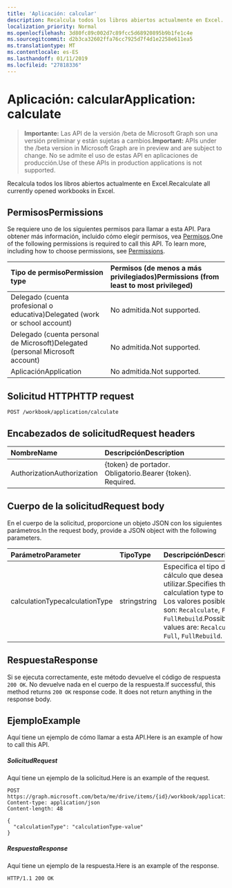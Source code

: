 ```yaml
---
title: 'Aplicación: calcular'
description: Recalcula todos los libros abiertos actualmente en Excel.
localization_priority: Normal
ms.openlocfilehash: 3d80fc89c002d7c89fcc5d68920895b9b1fe1c4e
ms.sourcegitcommit: d2b3ca32602ffa76cc7925d7f4d1e2258e611ea5
ms.translationtype: MT
ms.contentlocale: es-ES
ms.lasthandoff: 01/11/2019
ms.locfileid: "27818336"
---
```

# <a name="application-calculate"></a><span data-ttu-id="e1f17-103">Aplicación: calcular</span><span class="sxs-lookup"><span data-stu-id="e1f17-103">Application: calculate</span></span>

> <span data-ttu-id="e1f17-104">**Importante:** Las API de la versión /beta de Microsoft Graph son una versión preliminar y están sujetas a cambios.</span><span class="sxs-lookup"><span data-stu-id="e1f17-104">**Important:** APIs under the /beta version in Microsoft Graph are in preview and are subject to change.</span></span> <span data-ttu-id="e1f17-105">No se admite el uso de estas API en aplicaciones de producción.</span><span class="sxs-lookup"><span data-stu-id="e1f17-105">Use of these APIs in production applications is not supported.</span></span>

<span data-ttu-id="e1f17-106">Recalcula todos los libros abiertos actualmente en Excel.</span><span class="sxs-lookup"><span data-stu-id="e1f17-106">Recalculate all currently opened workbooks in Excel.</span></span>
## <a name="permissions"></a><span data-ttu-id="e1f17-107">Permisos</span><span class="sxs-lookup"><span data-stu-id="e1f17-107">Permissions</span></span>
<span data-ttu-id="e1f17-p102">Se requiere uno de los siguientes permisos para llamar a esta API. Para obtener más información, incluido cómo elegir permisos, vea [Permisos](/graph/permissions-reference).</span><span class="sxs-lookup"><span data-stu-id="e1f17-p102">One of the following permissions is required to call this API. To learn more, including how to choose permissions, see [Permissions](/graph/permissions-reference).</span></span>

|<span data-ttu-id="e1f17-110">Tipo de permiso</span><span class="sxs-lookup"><span data-stu-id="e1f17-110">Permission type</span></span>      | <span data-ttu-id="e1f17-111">Permisos (de menos a más privilegiados)</span><span class="sxs-lookup"><span data-stu-id="e1f17-111">Permissions (from least to most privileged)</span></span>              |
|:--------------------|:---------------------------------------------------------|
|<span data-ttu-id="e1f17-112">Delegado (cuenta profesional o educativa)</span><span class="sxs-lookup"><span data-stu-id="e1f17-112">Delegated (work or school account)</span></span> | <span data-ttu-id="e1f17-113">No admitida.</span><span class="sxs-lookup"><span data-stu-id="e1f17-113">Not supported.</span></span>    |
|<span data-ttu-id="e1f17-114">Delegado (cuenta personal de Microsoft)</span><span class="sxs-lookup"><span data-stu-id="e1f17-114">Delegated (personal Microsoft account)</span></span> | <span data-ttu-id="e1f17-115">No admitida.</span><span class="sxs-lookup"><span data-stu-id="e1f17-115">Not supported.</span></span>    |
|<span data-ttu-id="e1f17-116">Aplicación</span><span class="sxs-lookup"><span data-stu-id="e1f17-116">Application</span></span> | <span data-ttu-id="e1f17-117">No admitida.</span><span class="sxs-lookup"><span data-stu-id="e1f17-117">Not supported.</span></span> |

## <a name="http-request"></a><span data-ttu-id="e1f17-118">Solicitud HTTP</span><span class="sxs-lookup"><span data-stu-id="e1f17-118">HTTP request</span></span>
<!-- { "blockType": "ignored" } -->
```http
POST /workbook/application/calculate

```
## <a name="request-headers"></a><span data-ttu-id="e1f17-119">Encabezados de solicitud</span><span class="sxs-lookup"><span data-stu-id="e1f17-119">Request headers</span></span>
| <span data-ttu-id="e1f17-120">Nombre</span><span class="sxs-lookup"><span data-stu-id="e1f17-120">Name</span></span>       | <span data-ttu-id="e1f17-121">Descripción</span><span class="sxs-lookup"><span data-stu-id="e1f17-121">Description</span></span>|
|:---------------|:----------|
| <span data-ttu-id="e1f17-122">Authorization</span><span class="sxs-lookup"><span data-stu-id="e1f17-122">Authorization</span></span>  | <span data-ttu-id="e1f17-p103">{token} de portador. Obligatorio.</span><span class="sxs-lookup"><span data-stu-id="e1f17-p103">Bearer {token}. Required.</span></span> |

## <a name="request-body"></a><span data-ttu-id="e1f17-125">Cuerpo de la solicitud</span><span class="sxs-lookup"><span data-stu-id="e1f17-125">Request body</span></span>
<span data-ttu-id="e1f17-126">En el cuerpo de la solicitud, proporcione un objeto JSON con los siguientes parámetros.</span><span class="sxs-lookup"><span data-stu-id="e1f17-126">In the request body, provide a JSON object with the following parameters.</span></span>

| <span data-ttu-id="e1f17-127">Parámetro</span><span class="sxs-lookup"><span data-stu-id="e1f17-127">Parameter</span></span>    | <span data-ttu-id="e1f17-128">Tipo</span><span class="sxs-lookup"><span data-stu-id="e1f17-128">Type</span></span>   |<span data-ttu-id="e1f17-129">Descripción</span><span class="sxs-lookup"><span data-stu-id="e1f17-129">Description</span></span>|
|:---------------|:--------|:----------|
|<span data-ttu-id="e1f17-130">calculationType</span><span class="sxs-lookup"><span data-stu-id="e1f17-130">calculationType</span></span>|<span data-ttu-id="e1f17-131">string</span><span class="sxs-lookup"><span data-stu-id="e1f17-131">string</span></span>|<span data-ttu-id="e1f17-132">Especifica el tipo de cálculo que desea utilizar.</span><span class="sxs-lookup"><span data-stu-id="e1f17-132">Specifies the calculation type to use.</span></span>  <span data-ttu-id="e1f17-133">Los valores posibles son: `Recalculate`, `Full` y `FullRebuild`.</span><span class="sxs-lookup"><span data-stu-id="e1f17-133">Possible values are: `Recalculate`, `Full`, `FullRebuild`.</span></span>|

## <a name="response"></a><span data-ttu-id="e1f17-134">Respuesta</span><span class="sxs-lookup"><span data-stu-id="e1f17-134">Response</span></span>

<span data-ttu-id="e1f17-p105">Si se ejecuta correctamente, este método devuelve el código de respuesta `200 OK`. No devuelve nada en el cuerpo de la respuesta.</span><span class="sxs-lookup"><span data-stu-id="e1f17-p105">If successful, this method returns `200 OK` response code. It does not return anything in the response body.</span></span>

## <a name="example"></a><span data-ttu-id="e1f17-137">Ejemplo</span><span class="sxs-lookup"><span data-stu-id="e1f17-137">Example</span></span>
<span data-ttu-id="e1f17-138">Aquí tiene un ejemplo de cómo llamar a esta API.</span><span class="sxs-lookup"><span data-stu-id="e1f17-138">Here is an example of how to call this API.</span></span>
##### <a name="request"></a><span data-ttu-id="e1f17-139">Solicitud</span><span class="sxs-lookup"><span data-stu-id="e1f17-139">Request</span></span>
<span data-ttu-id="e1f17-140">Aquí tiene un ejemplo de la solicitud.</span><span class="sxs-lookup"><span data-stu-id="e1f17-140">Here is an example of the request.</span></span>
<!-- {
  "blockType": "request",
  "name": "application_calculate"
}-->
```http
POST https://graph.microsoft.com/beta/me/drive/items/{id}/workbook/application/calculate
Content-type: application/json
Content-length: 48

{
  "calculationType": "calculationType-value"
}
```

##### <a name="response"></a><span data-ttu-id="e1f17-141">Respuesta</span><span class="sxs-lookup"><span data-stu-id="e1f17-141">Response</span></span>
<span data-ttu-id="e1f17-142">Aquí tiene un ejemplo de la respuesta.</span><span class="sxs-lookup"><span data-stu-id="e1f17-142">Here is an example of the response.</span></span> 
<!-- {
  "blockType": "response",
  "truncated": true,
  "@odata.type": "microsoft.graph.none"
} -->

```http
HTTP/1.1 200 OK
```

<!-- uuid: 8fcb5dbc-d5aa-4681-8e31-b001d5168d79
2015-10-25 14:57:30 UTC -->
<!-- {
  "type": "#page.annotation",
  "description": "Application: calculate",
  "keywords": "",
  "section": "documentation",
  "tocPath": ""
}-->
